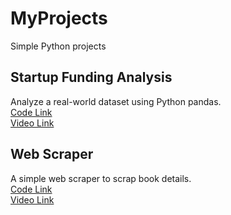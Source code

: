 # MyProjects
Simple Python projects

## Startup Funding Analysis
Analyze a real-world dataset using Python pandas.
<br><a href="https://github.com/LijiAlex/MyProjects/blob/main/WebScrapper.ipynb">Code Link</a>
<br><a href="https://www.youtube.com/watch?v=fvlkjyTTFZI">Video Link</a>

## Web Scraper
A simple web scraper to scrap book details.
<br><a href="https://github.com/LijiAlex/MyProjects/blob/main/WebScrapper.ipynb">Code Link</a>
<br><a href="https://youtu.be/3yhnXvYzZ58">Video Link</a>
